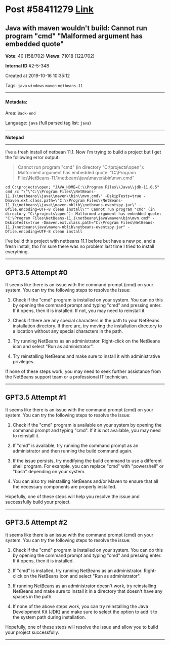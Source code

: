 
# Post \#58411279 [Link](https://stackoverflow.com/questions/58411279/)

## Java with maven wouldn't build: Cannot run program "cmd" "Malformed argument has embedded quote"

**Vote**: 40 (158/702) **Views**: 71018 (122/702) 

**Internal ID** \#2-5-348

Created at 2019-10-16 10:35:12

Tags: `java` `windows` `maven` `netbeans-11`

----------

#### Metadata:

Area: `Back-end`

Language: `java` (full parsed tag list: `java`)

----------

**Notepad**


----------

I've a fresh install of netbean 11.1. 
Now I'm trying to build a project but I get the following error output: 

> Cannot run program "cmd" (in directory "C:\projects\open"): Malformed
  argument has embedded quote: "C:\Program
  Files\NetBeans-11.1\netbeans\java\maven\bin\mvn.cmd"

```
cd C:\projects\open; "JAVA_HOME=C:\\Program Files\\Java\\jdk-11.0.5" cmd /c "\"\"C:\\Program Files\\NetBeans-11.1\\netbeans\\java\\maven\\bin\\mvn.cmd\" -DskipTests=true -Dmaven.ext.class.path=\"C:\\Program Files\\NetBeans-11.1\\netbeans\\java\\maven-nblib\\netbeans-eventspy.jar\" -Dfile.encoding=UTF-8 clean install\"" Cannot run program "cmd" (in directory "C:\projects\open"): Malformed argument has embedded quote: "C:\Program Files\NetBeans-11.1\netbeans\java\maven\bin\mvn.cmd" -DskipTests=true -Dmaven.ext.class.path="C:\Program Files\NetBeans-11.1\netbeans\java\maven-nblib\netbeans-eventspy.jar" -Dfile.encoding=UTF-8 clean install
```


I've build this project with netbeans 11.1 before but have a new pc.
and a fresh install, tho I'm sure there was no problem last time I tried to install everything.


----------
        
## GPT3.5 Attempt \#0

It seems like there is an issue with the command prompt (cmd) on your system. You can try the following steps to resolve the issue:

1. Check if the "cmd" program is installed on your system. You can do this by opening the command prompt and typing "cmd" and pressing enter. If it opens, then it is installed. If not, you may need to reinstall it.

2. Check if there are any special characters in the path to your NetBeans installation directory. If there are, try moving the installation directory to a location without any special characters in the path.

3. Try running NetBeans as an administrator. Right-click on the NetBeans icon and select "Run as administrator".

4. Try reinstalling NetBeans and make sure to install it with administrative privileges.

If none of these steps work, you may need to seek further assistance from the NetBeans support team or a professional IT technician.

--------

## GPT3.5 Attempt \#1

It seems like there is an issue with the command prompt (cmd) on your system. You can try the following steps to resolve the issue:

1. Check if the "cmd" program is available on your system by opening the command prompt and typing "cmd". If it is not available, you may need to reinstall it.

2. If "cmd" is available, try running the command prompt as an administrator and then running the build command again.

3. If the issue persists, try modifying the build command to use a different shell program. For example, you can replace "cmd" with "powershell" or "bash" depending on your system.

4. You can also try reinstalling NetBeans and/or Maven to ensure that all the necessary components are properly installed.

Hopefully, one of these steps will help you resolve the issue and successfully build your project.

--------

## GPT3.5 Attempt \#2

It seems like there is an issue with the command prompt (cmd) on your system. You can try the following steps to resolve the issue:

1. Check if the "cmd" program is installed on your system. You can do this by opening the command prompt and typing "cmd" and pressing enter. If it opens, then it is installed.

2. If "cmd" is installed, try running NetBeans as an administrator. Right-click on the NetBeans icon and select "Run as administrator".

3. If running NetBeans as an administrator doesn't work, try reinstalling NetBeans and make sure to install it in a directory that doesn't have any spaces in the path.

4. If none of the above steps work, you can try reinstalling the Java Development Kit (JDK) and make sure to select the option to add it to the system path during installation.

Hopefully, one of these steps will resolve the issue and allow you to build your project successfully.

--------
